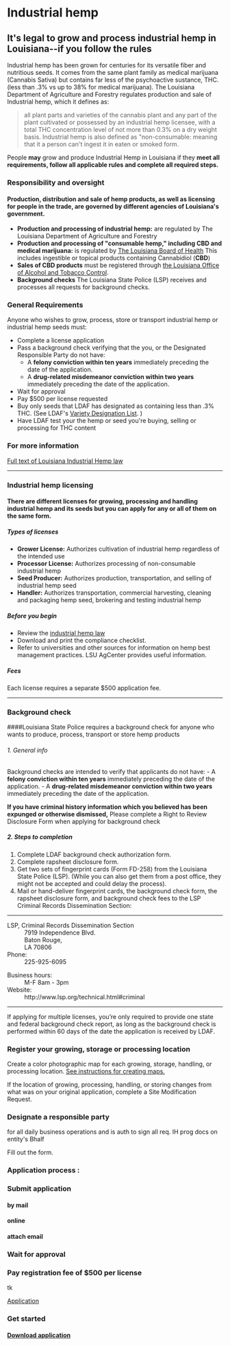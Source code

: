 <!-- service group title -->
# Industrial hemp
<!--// service group title -->
<!--service group subhead -->
## It's legal to grow and process industrial hemp in Louisiana--if you follow the rules
<!--// service group subhead -->
<!-- service group summary -->
Industrial hemp has been grown for centuries for its versatile fiber and nutritious seeds. It comes from the same plant family as medical marijuana (Cannabis Sativa) but contains far less of the psychoactive sustance, THC. (less than .3% vs up to 38% for medical marijuana). 
The Louisiana Department of Agriculture and Forestry regulates production and sale of Industrial hemp, which it defines as:
> all plant parts and varieties of the cannabis plant and any part of the plant cultivated or possessed by an industrial hemp licensee, with a total THC concentration level of not more than 0.3% on a dry weight basis.
Industrial hemp is also defined as "non-consumable: meaning that it a person can't ingest it in eaten or smoked form. 

People **may** grow and produce Industrial Hemp in Louisiana if they **meet all requirements, follow all applicable rules and complete all required steps.** 

<!--// service group summary -->

<!--service group section block -->
<!--service group section hed -->
###  Responsibility and oversight
<!--// service group section hed -->
<!--service group section subhed -->
#### Production, distribution and sale of hemp products, as well as licensing for people in the trade, are governed by different agencies of Louisiana's government.
<!--// service group section subhed -->
- **Production and processing of industrial hemp:** are regulated by The Louisiana Department of Agriculture and Forestry
- **Production and processing of "consumable hemp," including CBD and medical marijuana:** is regulated by [The Louisiana Board of Health](https://ldh.la.gov/) This includes ingestible or topical products containing Cannabidiol (**CBD**) 
- **Sales of CBD products** must be registered through [the Louisiana Office of Alcohol and Tobacco Control](https://atc.louisiana.gov/).
- **Background checks** The Louisiana State Police (LSP) receives and processes all requests for background checks.
<!--//service group info block -->
<!--service group section hed -->
### General Requirements
<!--// service group section hed -->
Anyone who wishes to grow, process, store or transport industrial hemp or industrial hemp seeds must:
- Complete a license application 
- Pass a background check verifying that the you, or the Designated Responsible Party do not have:  
    - A **felony conviction within ten years** immediately preceding the date of the application. 
    - A **drug-related misdemeanor conviction within two years** immediately preceding the date of the application.
- Wait for approval 
- Pay $500 per license requested
- Buy only seeds that LDAF has designated as containing less than .3% THC.
(See LDAF's [Variety Designation List](http://www.ldaf.state.la.us/wp-content/uploads/2023/05/Variety-Designation-List-2023May09.pdf). )
- Have LDAF test your the hemp or seed you're buying, selling or processing for THC content

### For more information

[Full text of Louisiana Industrial Hemp law](http://www.ldaf.state.la.us/wp-content/uploads/2021/12/Law-State-Legis-Site-12-2-2021.pdf) 

<!--service categories (from category content type): Licensing, industrial hemp-->
****
<!--Service entry-->
<!-- entry title -->
### Industrial hemp licensing
<!--// entry title -->

<!--entry subhead -->
#### There are different licenses for growing, processing and handling industrial hemp and its seeds but you can apply for any or all of them on the same form. 

<!--// entry subhead -->

<!-- Below are the standard fields describing the benefits, requirements and means of accessing the service. Each one is a referenced "description with headline" content type. User can add up to ten of these -->

   ##### Types of licenses

- **Grower License:** Authorizes cultivation of industrial hemp regardless of the intended use
- **Processor License:** Authorizes processing of non-consumable industrial hemp
- **Seed Producer:** Authorizes production, transportation, and selling of industrial hemp seed
- **Handler:** Authorizes transportation, commercial harvesting, cleaning and packaging hemp seed, brokering and testing industrial hemp


   
 <!-- Description with headline CT reference -->
  ##### Before you begin
- Review the [industrial hemp law ](http://www.ldaf.state.la.us/wp-content/uploads/2021/12/Law-State-Legis-Site-12-2-2021.pdf)
- Download and print the compliance checklist.
- Refer to universities and other sources for information on hemp best management practices. LSU AgCenter provides useful information.


<!-- // description with headline CT reference -->
<!-- Description with headline CT reference -->
##### Fees
Each license requires a separate $500 application fee. 
<!-- // description with headline CT reference -->
<!-- description with headline CT reference #2 -->
<!-- In final version of CT, the headlines will be chosen fron a standard list  -->


<!--// Service entry-->
 *****
<!--Service entry-->
<!--Service entry title-->
 ### Background check 
<!--//Service entry title-->
  
<!--entry subhead -->
####Louisiana State Police requires a background check for anyone who wants to produce, process, transport or store hemp products
<!--//entry subhead-->
<!-- // description with headline CT reference -->

  






###### 1. General info
Background checks are intended to verify that applicants do not have:
    - A **felony conviction within ten years** immediately preceding the date of the application. 
    - A **drug-related misdemeanor conviction within two years** immediately preceding the date of the application.
    
**If you have criminal history information which you believed has been expunged or otherwise dismissed,** 
Please complete a Right to Review Disclosure Form when applying for background check  
    
<!-- Description with headline CT reference -->
##### 2. Steps to completion
1. Complete LDAF background check authorization form.
2. Complete rapsheet disclosure form.
3. Get two sets of fingerprint cards (Form FD-258) from the Louisiana State Police (LSP). (While you can also get them from a post office, they might not be accepted and could delay the process).
4. Mail or hand-deliver fingerprint cards, the background check form, the rapsheet disclosure form, and background check fees to the LSP Criminal Records Dissemination Section:
<!-- // Description with headline CT reference -->
*****
<!-- // Contact reference -->
 <dl>
 <dt>LSP, Criminal Records Dissemination Section</dt>
 <dd> 7919 Independence Blvd.</dd> 
 <dd> Baton Rouge, </dd>
 <dd> LA 70806 </dd>
 <dt> Phone:</dt>
 <dd>225-925-6095</dd>
 </dl>
<!-- // Contact reference -->
<dl>
    <dt>Business hours:</dt>
    <dd> M-F 8am - 3pm </dd>
    <dt>Website:</dt>
    <dd>http://www.lsp.org/technical.html#criminal </dd>
</dl>

*****
<!-- // description with headline CT reference -->

If applying for multiple licenses, you’re only required to provide one state and federal background check report, as long as the background check is performed within 60 days of the date the application is received by LDAF.


<!-- // description with headline CT reference -->
<!-- description with headline CT reference -->

  ### Register your growing, storage or processing location
  Create a color photographic map for each growing, storage, handling, or processing location. [See instructions for creating maps.](http://www.ldaf.state.la.us/wp-content/uploads/2021/11/Map-Instructions-for-Applications.pdf)
  
  If the location of growing, processing, handling, or storing changes from what was on your original application, complete a Site Modification Request.
  ### Designate a responsible party
for all daily business operations and is auth to sign all req. IH prog docs on entity's Bhalf

Fill out the form.

  ### Application process :
  ### Submit application
  #### by mail
  #### online
  #### attach email
  
  ### Wait for approval
  ### Pay registration fee of $500 per license
tk
 
<!-- // description with headline CT reference -->

<!-- Linked PDF -->
[Application](https://app.contentful.com/spaces/pc5e1rlgfrov/assets/3rW9nXpYVesH2exFsIqj0o)
<!--// Linked PDF -->

<!-- Service CTA: Call to action content type-->
<!-- Call to action msg -->
### Get started
<!--// Call to action msg -->
<!-- Button or link label -->
#### [Download application](https://www.example.com)
<!--// Button or link label -->
<!--// Service CTA -->
